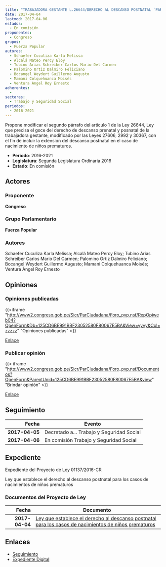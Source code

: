 ```yaml
---
title: "TRABAJADORA GESTANTE L.26644/DERECHO AL DESCANSO POSTNATAL ´PARA LOS CASOS DE NACIMIENTOS DE NIÑOS PREMATUROS"
date: 2017-04-04
lastmod: 2017-04-06
estados: 
  - En comisión
proponentes: 
  - Congreso
grupos: 
  - Fuerza Popular
autores: 
  - Schaefer Cuculiza Karla Melissa
  - Alcalá Mateo Percy Eloy
  - Tubino Arias Schreiber Carlos Mario Del Carmen
  - Palomino Ortiz Dalmiro Feliciano
  - Bocangel Weydert Guillermo Augusto
  - Mamani Colquehuanca Moisés
  - Ventura Ángel Roy Ernesto
adherentes: 
  - 
sectores: 
  - Trabajo y Seguridad Social
periodos: 
  - 2016-2021
---
```


Propone modificar el segundo párrafo del artículo 1 de la Ley 26644, Ley que precisa el goce del derecho de descanso prenatal y posnatal de la trabajadora gestante, modificado por las Leyes 27606, 2992 y 30367, con el fin de incluir la extensión del descanso postnatal en el caso de nacimiento de niños prematuros.

- **Periodo**: 2016-2021
- **Legislatura**: Segunda Legislatura Ordinaria 2016
- **Estado**: En comisión

## Actores

### Proponente

**Congreso**

### Grupo Parlamentario

**Fuerza Popular**

### Autores

Schaefer Cuculiza Karla Melissa; Alcalá Mateo Percy Eloy; Tubino Arias Schreiber Carlos Mario Del Carmen; Palomino Ortiz Dalmiro Feliciano; Bocangel Weydert Guillermo Augusto; Mamani Colquehuanca Moisés; Ventura Ángel Roy Ernesto


## Opiniones

### Opiniones publicadas

{{<iframe "http://www2.congreso.gob.pe/Sicr/ParCiudadana/Foro_pvp.nsf/RepOpiweb04?OpenForm&Db=125CD6BE991BBF23052580F80067E5BA&View=yyyy&Col=zzzzz" "Opiniones publicadas" >}}

[Enlace](http://www2.congreso.gob.pe/Sicr/ParCiudadana/Foro_pvp.nsf/RepOpiweb04?OpenForm&Db=125CD6BE991BBF23052580F80067E5BA&View=yyyy&Col=zzzzz)
### Publicar opinión

{{< iframe "http://www2.congreso.gob.pe/Sicr/ParCiudadana/Foro_pvp.nsf/Documentos?OpenForm&ParentUnid=125CD6BE991BBF23052580F80067E5BA&view" "Brindar opinión" >}}

[Enlace](http://www2.congreso.gob.pe/Sicr/ParCiudadana/Foro_pvp.nsf/Documentos?OpenForm&ParentUnid=125CD6BE991BBF23052580F80067E5BA&view)

## Seguimiento

| Fecha | Evento |
|------:|--------|
| **2017-04-05** | Decretado a... Trabajo y Seguridad Social|
| **2017-04-06** | En comisión Trabajo y Seguridad Social|


## Expediente

Expediente del Proyecto de Ley 01137/2016-CR

Ley que establece el derecho al descanso postnatal para los casos de nacimientos de niños prematuros


### Documentos del Proyecto de Ley

| Fecha | Documento |
|------:|--------|
| **2017-04-04** | [Ley que establece el derecho al descanso postnatal para los casos de nacimientos de niños prematuros](http://www.leyes.congreso.gob.pe/Documentos/2016_2021/Proyectos_de_Ley_y_de_Resoluciones_Legislativas/PL0113720170404..pdf) |

## Enlaces 

- [Seguimiento](http://www2.congreso.gob.pe/Sicr/TraDocEstProc/CLProLey2016.nsf/f7fff46988ca05b1052578e100829cc7/7e813de279de964d052580f80062f9ce?OpenDocument)
- [Expediente Digital](http://www2.congreso.gob.pe/Sicr/TraDocEstProc/CLProLey2016.nsf/f7fff46988ca05b1052578e100829cc7/7e813de279de964d052580f80062f9ce?OpenDocument&Click=05257FB7005EB655.eb71d0cf91d8294e05256cdf006b5706/$Body/0.1C6C)
